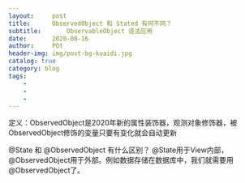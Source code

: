 ```yaml
---  
layout:     post
title:      ObservedObject 和 Stated 有何不同？
subtitle:       ObservableObject 语法应用
date:       2020-08-16
author:     POt
header-img: img/post-bg-kuaidi.jpg
catalog: true
category: blog
tags:       
    -   
    -   
    -   
---
```


定义：ObservedObject是2020年新的属性装饰器，观测对象修饰器，被ObservedObject修饰的变量只要有变化就会自动更新

@State 和 @ObservedObject 有什么区别？
@State用于View内部，@ObservedObject用于外部。例如数据存储在数据库中，我们就需要用@ObservedObject了。
